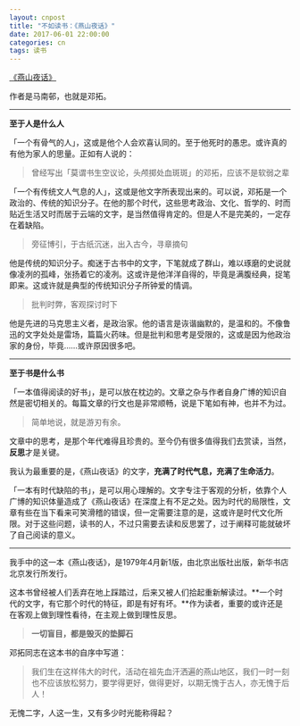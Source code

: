 ```yaml
---
layout: cnpost
title: "不如读书：《燕山夜话》"
date: 2017-06-01 22:00:00
categories: cn
tags: 读书
---
```



[《燕山夜话》](https://book.douban.com/subject/1962902/)

作者是马南邨，也就是邓拓。

---

**至于人是什么人**

「一个有骨气的人」，这或是他个人会欢喜认同的。至于他死时的愚忠。或许真的有他为家人的思量。正如有人说的：

> 曾经写出「莫谓书生空议论，头颅掷处血斑斑」的邓拓，应该不是软弱之辈

「一个有传统文人气息的人」，这或是他文字所表现出来的。可以说，邓拓是一个政治的、传统的知识分子。在他的那个时代，这些思考政治、文化、哲学的、时而贴近生活又时而居于云端的文字，是当然值得肯定的。但是人不是完美的，一定存在着缺陷。

> 旁征博引，于古纸沉迷，出入古今，寻章摘句

他是传统的知识分子。痴迷于古书中的文字，下笔就成了群山，难以琢磨的史说就像凌冽的孤峰，张扬着它的凌冽。这或许是他洋洋自得的，毕竟是满腹经典，捉笔即来。这或许就是典型的传统知识分子所钟爱的情调。

> 批判时弊，客观探讨时下

他是先进的马克思主义者，是政治家。他的语言是诙谐幽默的，是温和的。不像鲁迅的文字处处是雷场，篇篇火药味。但是批判和思考是受限的，这或是因为他政治家的身份，毕竟……或许原因很多吧。

---

**至于书是什么书**

「一本值得阅读的好书」，是可以放在枕边的。文章之杂与作者自身广博的知识自然是密切相关的。每篇文章的行文也是非常顺畅，说是下笔如有神，也并不为过。

> 简单地说，就是游刃有余。

文章中的思考，是那个年代难得且珍贵的。至今仍有很多值得我们去赏读，当然，**反思**才是关键。

我认为最重要的是，《燕山夜话》的文字，**充满了时代气息，充满了生命活力**。

「一本有时代缺陷的书」，是可以用心理解的。文字专注于客观的分析，依靠个人广博的知识体量造成了《燕山夜话》在深度上有不足之处。因为时代的局限性，文章有些在当下看来可笑滑稽的错误，但一定需要注意的是，这或许是时代文化所限。对于这些问题，读书的人，不过只需要去读和反思罢了，过于阐释可能就破坏了自己阅读的意义。

---

我手中的这一本《燕山夜话》，是1979年4月新1版，由北京出版社出版，新华书店北京发行所发行。

这本书曾经被人们丢弃在地上踩踏过，后来又被人们拾起重新解读过。**一个时代的文字，有它那个时代的特征，即是有好有坏。**作为读者，重要的或许还是在客观上做到理性看待，在主观上做到理性反思。

> **一切盲目，都是毁灭的垫脚石**

邓拓同志在这本书的自序中写道：

>我们生在这样伟大的时代，活动在祖先血汗洒遍的燕山地区，我们一时一刻也不应该放松努力，要学得更好，做得更好，以期无愧于古人，亦无愧于后人！

无愧二字，人这一生，又有多少时光能称得起？